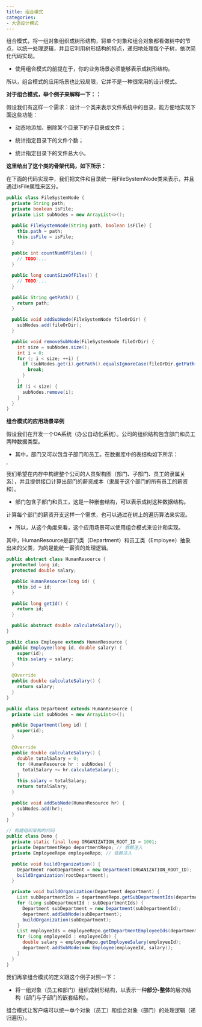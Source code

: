 ```yaml
---
title: 组合模式
categories: 
- 大话设计模式
---
```


组合模式，将一组对象组织成树形结构，将单个对象和组合对象都看做树中的节点，以统一处理逻辑，并且它利用树形结构的特点，递归地处理每个子树，依次简化代码实现。

* 使用组合模式的前提在于，你的业务场景必须能够表示成树形结构。

所以，组合模式的应用场景也比较局限，它并不是一种很常用的设计模式。

**对于组合模式，举个例子来解释一下：：**

假设我们有这样一个需求：设计一个类来表示文件系统中的目录，能方便地实现下面这些功能：

* 动态地添加、删除某个目录下的子目录或文件；

* 统计指定目录下的文件个数；

* 统计指定目录下的文件总大小。

**这里给出了这个类的骨架代码，如下所示：**

在下面的代码实现中，我们把文件和目录统一用FileSystemNode类来表示，并且通过isFile属性来区分。

```java
public class FileSystemNode {
  private String path;
  private boolean isFile;
  private List subNodes = new ArrayList<>();

  public FileSystemNode(String path, boolean isFile) {
    this.path = path;
    this.isFile = isFile;
  }

  public int countNumOfFiles() {
    // TODO:...
  }

  public long countSizeOfFiles() {
    // TODO:...
  }

  public String getPath() {
    return path;
  }

  public void addSubNode(FileSystemNode fileOrDir) {
    subNodes.add(fileOrDir);
  }

  public void removeSubNode(FileSystemNode fileOrDir) {
    int size = subNodes.size();
    int i = 0;
    for (; i < size; ++i) {
      if (subNodes.get(i).getPath().equalsIgnoreCase(fileOrDir.getPath())) {
        break;
      }
    }
    if (i < size) {
      subNodes.remove(i);
    }
  }
}
```

**组合模式的应用场景举例**

假设我们在开发一个OA系统（办公自动化系统）。公司的组织结构包含部门和员工两种数据类型。

* 其中，部门又可以包含子部门和员工。在数据库中的表结构如下所示：

<img src="https://img-blog.csdnimg.cn/5d2d2ac500a24ec89e9f494a1b46f844.png" style="zoom:25%;" />

我们希望在内存中构建整个公司的人员架构图（部门、子部门、员工的隶属关系），并且提供接口计算出部门的薪资成本（隶属于这个部门的所有员工的薪资和）。

* 部门包含子部门和员工，这是一种嵌套结构，可以表示成树这种数据结构。

计算每个部门的薪资开支这样一个需求，也可以通过在树上的遍历算法来实现。

* 所以，从这个角度来看，这个应用场景可以使用组合模式来设计和实现。

其中，HumanResource是部门类（Department）和员工类（Employee）抽象出来的父类，为的是能统一薪资的处理逻辑。

```java
public abstract class HumanResource {
  protected long id;
  protected double salary;

  public HumanResource(long id) {
    this.id = id;
  }

  public long getId() {
    return id;
  }

  public abstract double calculateSalary();
}

public class Employee extends HumanResource {
  public Employee(long id, double salary) {
    super(id);
    this.salary = salary;
  }

  @Override
  public double calculateSalary() {
    return salary;
  }
}

public class Department extends HumanResource {
  private List subNodes = new ArrayList<>();

  public Department(long id) {
    super(id);
  }

  @Override
  public double calculateSalary() {
    double totalSalary = 0;
    for (HumanResource hr : subNodes) {
      totalSalary += hr.calculateSalary();
    }
    this.salary = totalSalary;
    return totalSalary;
  }

  public void addSubNode(HumanResource hr) {
    subNodes.add(hr);
  }
}

// 构建组织架构的代码
public class Demo {
  private static final long ORGANIZATION_ROOT_ID = 1001;
  private DepartmentRepo departmentRepo; // 依赖注入
  private EmployeeRepo employeeRepo; // 依赖注入

  public void buildOrganization() {
    Department rootDepartment = new Department(ORGANIZATION_ROOT_ID);
    buildOrganization(rootDepartment);
  }

  private void buildOrganization(Department department) {
    List subDepartmentIds = departmentRepo.getSubDepartmentIds(department.getId());
    for (Long subDepartmentId : subDepartmentIds) {
      Department subDepartment = new Department(subDepartmentId);
      department.addSubNode(subDepartment);
      buildOrganization(subDepartment);
    }
    List employeeIds = employeeRepo.getDepartmentEmployeeIds(department.getId());
    for (Long employeeId : employeeIds) {
      double salary = employeeRepo.getEmployeeSalary(employeeId);
      department.addSubNode(new Employee(employeeId, salary));
    }
  }
}
```

我们再拿组合模式的定义跟这个例子对照一下：

* 将一组对象（员工和部门）组织成树形结构，以表示一种**部分-整体**的层次结构（部门与子部门的嵌套结构）。

组合模式让客户端可以统一单个对象（员工）和组合对象（部门）的处理逻辑（递归遍历）。